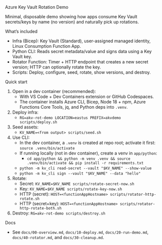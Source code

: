 Azure Key Vault Rotation Demo

Minimal, disposable demo showing how apps consume Key Vault secrets/keys by name (no version) and naturally pick up rotations.

What’s included
- Infra (Bicep): Key Vault (Standard), user-assigned managed identity, Linux Consumption Function App.
- Python CLI: Reads secret metadata/value and signs data using a Key Vault key.
- Rotator Function: Timer + HTTP endpoint that creates a new secret version; HTTP can optionally rotate the key.
- Scripts: Deploy, configure, seed, rotate, show versions, and destroy.

Quick start
1) Open in a dev container (recommended):
   - With VS Code + Dev Containers extension or GitHub Codespaces.
   - The container installs Azure CLI, Bicep, Node 18 + npm, Azure Functions Core Tools, jq, and Python deps into `.venv`.
2) Deploy infra:
   - `RG=akv-rot-demo LOCATION=eastus PREFIX=akvdemo scripts/deploy.sh`
3) Seed assets:
   - `KV_NAME=<from output> scripts/seed.sh`
4) Use CLI:
   - In the dev container, a `.venv` is created at repo root; activate it first: `source .venv/bin/activate`
   - If running locally (not in dev container), create a venv in `app/python`:
     - `cd app/python && python -m venv .venv && source .venv/bin/activate && pip install -r requirements.txt`
   - `python -m kv_cli read-secret --vault "$KV_NAME" --show-value`
   - `python -m kv_cli sign --vault "$KV_NAME" --data "hello"`
5) Rotate:
   - Secret: `KV_NAME=$KV_NAME scripts/rotate-secret-now.sh`
   - Key: `KV_NAME=$KV_NAME scripts/rotate-key-now.sh`
   - HTTP (secret): `HOST=<functionAppHostname> scripts/rotator-http-rotate.sh`
   - HTTP (secret+key): `HOST=<functionAppHostname> scripts/rotator-http-rotate-both.sh`
6) Destroy: `RG=akv-rot-demo scripts/destroy.sh`

Docs
- See `docs/00-overview.md`, `docs/10-deploy.md`, `docs/20-run-demo.md`, `docs/40-rotator.md`, and `docs/30-cleanup.md`.
